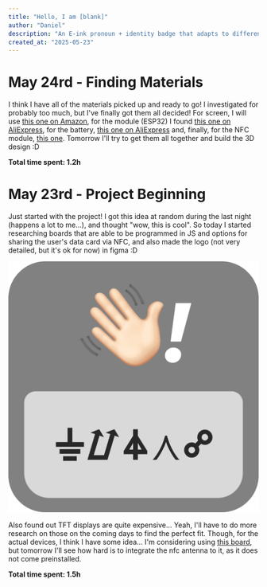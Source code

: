 ```yaml
---
title: "Hello, I am [blank]"
author: "Daniel"
description: "An E-ink pronoun + identity badge that adapts to different contexts via app control and supports NFC sharing for the person's details."
created_at: "2025-05-23"
---
```


# May 24rd - Finding Materials

I think I have all of the materials picked up and ready to go! I investigated for probably too much, but I've finally got them all decided! For screen, I will use [this one on Amazon](https://www.amazon.es/Waveshare-Module-Resolution-Electronic-Raspberry/dp/B071LGVVL1/), for the module (ESP32) I found [this one on AliExpress](https://es.aliexpress.com/item/1005004931357085.html), for the battery, [this one on AliExpress](https://es.aliexpress.com/item/1005006578220023.html) and, finally, for the NFC module, [this one](https://es.aliexpress.com/item/1005007182056113.html). Tomorrow I'll try to get them all together and build the 3D design :D

**Total time spent: 1.2h**

# May 23rd - Project Beginning

Just started with the project! I got this idea at random during the last night (happens a lot to me...), and thought "wow, this is cool". So today I started researching boards that are able to be programmed in JS and options for sharing the user's data card via NFC, and also made the logo (not very detailed, but it's ok for now) in figma :D

![Logo](https://github.com/justdanielndev/hello-i-am-oss/blob/main/images/logo.png?raw=true)

Also found out TFT displays are quite expensive... Yeah, I'll have to do more research on those on the coming days to find the perfect fit. Though, for the actual devices, I think I have some idea... I'm considering using [this board](https://shop.espruino.com/mdbt42q-breakout), but tomorrow I'll see how hard is to integrate the nfc antenna to it, as it does not come preinstalled.

**Total time spent: 1.5h**
